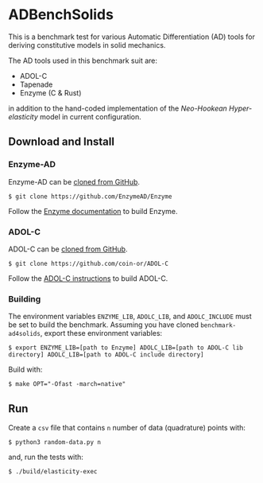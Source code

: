 # ADBenchSolids

This is a benchmark test for various Automatic Differentiation (AD) tools for deriving constitutive models in solid mechanics.

The AD tools used in this benchmark suit are:

*   ADOL-C
*   Tapenade
*   Enzyme (C & Rust)

in addition to the hand-coded implementation of the *Neo-Hookean Hyper-elasticity* model in current configuration.

## Download and Install

### Enzyme-AD

Enzyme-AD can be [cloned from GitHub](https://github.com/EnzymeAD/Enzyme).

```console
$ git clone https://github.com/EnzymeAD/Enzyme
```

Follow the [Enzyme documentation](https://enzyme.mit.edu/Installation/) to build Enzyme.

### ADOL-C

ADOL-C can be [cloned from GitHub](https://github.com/coin-or/ADOL-C).

```console
$ git clone https://github.com/coin-or/ADOL-C
```

Follow the [ADOL-C instructions](https://github.com/coin-or/ADOL-C/blob/master/README) to build ADOL-C.

### Building

The environment variables `ENZYME_LIB`, `ADOLC_LIB`, and `ADOLC_INCLUDE` must be set to build the benchmark.
Assuming you have cloned `benchmark-ad4solids`, export these environment variables:

```console
$ export ENZYME_LIB=[path to Enzyme] ADOLC_LIB=[path to ADOL-C lib directory] ADOLC_LIB=[path to ADOL-C include directory]
```

Build with:
```console
$ make OPT="-Ofast -march=native"
```

## Run

Create a `csv` file that contains `n` number of data (quadrature) points with:

```console
$ python3 random-data.py n
```

and, run the tests with:
```console
$ ./build/elasticity-exec
```
